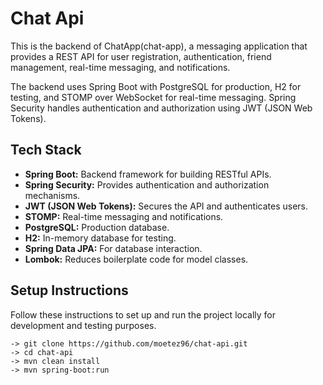 # Chat Api

This is the backend of ChatApp(chat-app), a messaging application that provides a REST API for user registration, authentication, friend management, real-time messaging, and notifications. 

The backend uses Spring Boot with PostgreSQL for production, H2 for testing, and STOMP over WebSocket for real-time messaging. Spring Security handles authentication and authorization using JWT (JSON Web Tokens).

## Tech Stack
- **Spring Boot:** Backend framework for building RESTful APIs.
- **Spring Security:**  Provides authentication and authorization mechanisms.
- **JWT (JSON Web Tokens):** Secures the API and authenticates users.
- **STOMP:**  Real-time messaging and notifications.
- **PostgreSQL:**  Production database.
- **H2:** In-memory database for testing.
- **Spring Data JPA:** For database interaction.
- **Lombok:** Reduces boilerplate code for model classes.

## Setup Instructions

Follow these instructions to set up and run the project locally for development and testing purposes.

```
-> git clone https://github.com/moetez96/chat-api.git
-> cd chat-api
-> mvn clean install
-> mvn spring-boot:run
```
